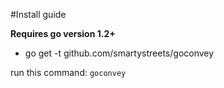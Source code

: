 #Install guide

**Requires go version 1.2+**

* go get -t github.com/smartystreets/goconvey

run this command: `goconvey`

